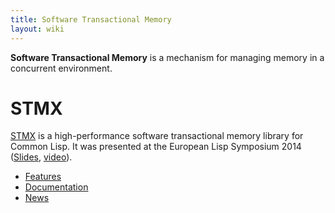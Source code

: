 ```yaml
---
title: Software Transactional Memory
layout: wiki
---
```


**Software Transactional Memory** is a mechanism for managing memory in a
concurrent environment.

# STMX

[STMX](http://stmx.org/) is a high-performance software transactional memory
library for Common Lisp. It was presented at the European Lisp Symposium 2014
([Slides](http://www.european-lisp-symposium.org/ghilardi.pdf),
[video](http://medias.ircam.fr/xcc8494)).

* [Features](http://stmx.org/features/)
* [Documentation](http://stmx.org/docs/)
* [News](http://stmx.org/news/)
